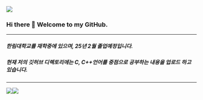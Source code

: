 <img src="https://capsule-render.vercel.app/api?type=rounded&&customColorList=0,2,3&height=300&section=header&text=junseo%Kim&fontCOlor=0,2,3,5&fontSize=70" />

### Hi there 👋 Welcome to my GitHub.
***
#####   한림대학교를 재학중에 있으며, 25년 2월 졸업예정입니다.
#####   현재 저의 깃허브 디렉토리에는 C, C++언어를 중점으로 공부하는 내용을 업로드 하고 있습니다.
* * *
</div>
<img src="https://img.shields.io/badge/Python-3776AB?style=flat&logo=Python&logoColor=white"/><img src="https://img.shields.io/badge/Java-007396?style=flat&logo=Java&logoColor=white"/></a>&nbsp
<!--
**seo02e/seo02e** is a ✨ _special_ ✨ repository because its `README.md` (this file) appears on your GitHub profile.

Here are some ideas to get you started:

- 🔭 I’m currently working on ...
- 🌱 I’m currently learning ...
- 👯 I’m looking to collaborate on ...
- 🤔 I’m looking for help with ...
- 💬 Ask me about ...
- 📫 How to reach me: ...
- 😄 Pronouns: ...
- ⚡ Fun fact: ...
-->
<img src="https://capsule-render.vercel.app/api?type=rounded&&customColorList=0,2,3&height=300&section=header&text=thankyou&fontSize=70" />
